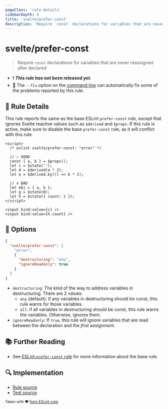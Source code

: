 ```yaml
---
pageClass: 'rule-details'
sidebarDepth: 0
title: 'svelte/prefer-const'
description: 'Require `const` declarations for variables that are never reassigned after declared'
---
```


# svelte/prefer-const

> Require `const` declarations for variables that are never reassigned after declared

- :exclamation: <badge text="This rule has not been released yet." vertical="middle" type="error"> **_This rule has not been released yet._** </badge>
- :wrench: The `--fix` option on the [command line](https://eslint.org/docs/user-guide/command-line-interface#fixing-problems) can automatically fix some of the problems reported by this rule.

## :book: Rule Details

This rule reports the same as the base ESLint `prefer-const` rule, except that ignores Svelte reactive values such as `$derived` and `$props`. If this rule is active, make sure to disable the base `prefer-const` rule, as it will conflict with this rule.

<!--eslint-skip-->

```svelte
<script>
  /* eslint svelte/prefer-const: "error" */

  // ✓ GOOD
  const { a, b } = $props();
  let c = $state('');
  let d = $derived(a * 2);
  let e = $derived.by(() => b * 2);

  // ✗ BAD
  let obj = { a, b };
  let g = $state(0);
  let h = $state({ count: 1 });
</script>

<input bind:value={c} />
<input bind:value={h.count} />
```

## :wrench: Options

```json
{
  "svelte/prefer-const": [
    "error",
    {
      "destructuring": "any",
      "ignoreReadonly": true
    }
  ]
}
```

- `destructuring`: The kind of the way to address variables in destructuring. There are 2 values:
  - `any` (default): if any variables in destructuring should be const, this rule warns for those variables.
  - `all`: if all variables in destructuring should be const, this rule warns the variables. Otherwise, ignores them.
- `ignoreReadonly`: If `true`, this rule will ignore variables that are read between the declaration and the _first_ assignment.

## :books: Further Reading

- See [ESLint `prefer-const` rule](https://eslint.org/docs/latest/rules/prefer-const) for more information about the base rule.

## :mag: Implementation

- [Rule source](https://github.com/sveltejs/eslint-plugin-svelte/blob/main/packages/eslint-plugin-svelte/src/rules/prefer-const.ts)
- [Test source](https://github.com/sveltejs/eslint-plugin-svelte/blob/main/packages/eslint-plugin-svelte/tests/src/rules/prefer-const.ts)

<sup>Taken with ❤️ [from ESLint core](https://eslint.org/docs/rules/prefer-const)</sup>
